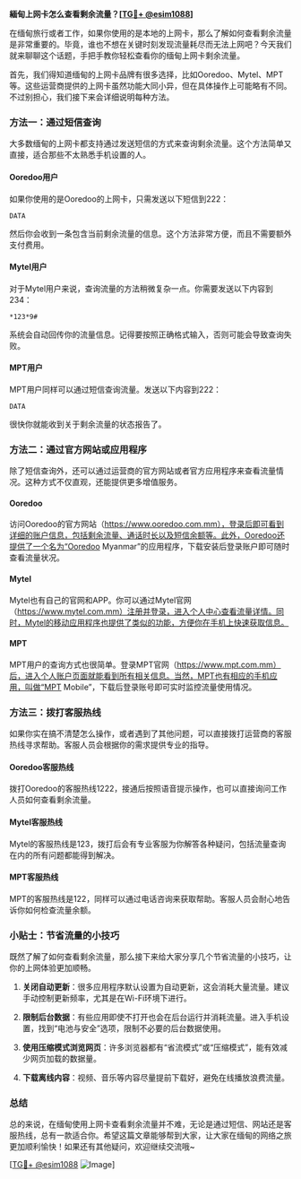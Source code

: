 **緬甸上网卡怎么查看剩余流量？[[TG💪+ @esim1088](https://t.me/s/esim1088)]**

在缅甸旅行或者工作，如果你使用的是本地的上网卡，那么了解如何查看剩余流量是非常重要的。毕竟，谁也不想在关键时刻发现流量耗尽而无法上网吧？今天我们就来聊聊这个话题，手把手教你轻松查看你的缅甸上网卡剩余流量。

首先，我们得知道缅甸的上网卡品牌有很多选择，比如Ooredoo、Mytel、MPT等。这些运营商提供的上网卡虽然功能大同小异，但在具体操作上可能略有不同。不过别担心，我们接下来会详细说明每种方法。

### 方法一：通过短信查询

大多数缅甸的上网卡都支持通过发送短信的方式来查询剩余流量。这个方法简单又直接，适合那些不太熟悉手机设置的人。

#### Ooredoo用户
如果你使用的是Ooredoo的上网卡，只需发送以下短信到222：
```
DATA
```
然后你会收到一条包含当前剩余流量的信息。这个方法非常方便，而且不需要额外支付费用。

#### Mytel用户
对于Mytel用户来说，查询流量的方法稍微复杂一点。你需要发送以下内容到234：
```
*123*9#
```
系统会自动回传你的流量信息。记得要按照正确格式输入，否则可能会导致查询失败。

#### MPT用户
MPT用户同样可以通过短信查询流量。发送以下内容到222：
```
DATA
```
很快你就能收到关于剩余流量的状态报告了。

### 方法二：通过官方网站或应用程序

除了短信查询外，还可以通过运营商的官方网站或者官方应用程序来查看流量情况。这种方式不仅直观，还能提供更多增值服务。

#### Ooredoo
访问Ooredoo的官方网站（https://www.ooredoo.com.mm），登录后即可看到详细的账户信息，包括剩余流量、通话时长以及短信余额等。此外，Ooredoo还提供了一个名为“Ooredoo Myanmar”的应用程序，下载安装后登录账户即可随时查看流量状况。

#### Mytel
Mytel也有自己的官网和APP。你可以通过Mytel官网（https://www.mytel.com.mm）注册并登录，进入个人中心查看流量详情。同时，Mytel的移动应用程序也提供了类似的功能，方便你在手机上快速获取信息。

#### MPT
MPT用户的查询方式也很简单。登录MPT官网（https://www.mpt.com.mm）后，进入个人账户页面就能看到所有相关信息。当然，MPT也有相应的手机应用，叫做“MPT Mobile”，下载后登录账号即可实时监控流量使用情况。

### 方法三：拨打客服热线

如果你实在搞不清楚怎么操作，或者遇到了其他问题，可以直接拨打运营商的客服热线寻求帮助。客服人员会根据你的需求提供专业的指导。

#### Ooredoo客服热线
拨打Ooredoo的客服热线1222，接通后按照语音提示操作，也可以直接询问工作人员如何查看剩余流量。

#### Mytel客服热线
Mytel的客服热线是123，拨打后会有专业客服为你解答各种疑问，包括流量查询在内的所有问题都能得到解决。

#### MPT客服热线
MPT的客服热线是122，同样可以通过电话咨询来获取帮助。客服人员会耐心地告诉你如何检查流量余额。

### 小贴士：节省流量的小技巧

既然了解了如何查看剩余流量，那么接下来给大家分享几个节省流量的小技巧，让你的上网体验更加顺畅。

1. **关闭自动更新**：很多应用程序默认设置为自动更新，这会消耗大量流量。建议手动控制更新频率，尤其是在Wi-Fi环境下进行。
   
2. **限制后台数据**：有些应用即使不打开也会在后台运行并消耗流量。进入手机设置，找到“电池与安全”选项，限制不必要的后台数据使用。

3. **使用压缩模式浏览网页**：许多浏览器都有“省流模式”或“压缩模式”，能有效减少网页加载的数据量。

4. **下载离线内容**：视频、音乐等内容尽量提前下载好，避免在线播放浪费流量。

### 总结

总的来说，在缅甸使用上网卡查看剩余流量并不难，无论是通过短信、网站还是客服热线，总有一款适合你。希望这篇文章能够帮到大家，让大家在缅甸的网络之旅更加顺利愉快！如果还有其他疑问，欢迎继续交流哦~ 

[[TG💪+ @esim1088](https://t.me/s/esim1088) ![Image](https://i.postimg.cc/4NQfJmqS/Snipaste-2025-05-13-00-14-12.png)]
